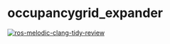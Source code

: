 # occupancygrid_expander
[![ros-melodic-clang-tidy-review](https://github.com/uhobeike/occupancygrid_expander/actions/workflows/wall_guidance-ci.yaml/badge.svg)](https://github.com/uhobeike/occupancygrid_expander/actions/workflows/wall_guidance-ci.yaml)
